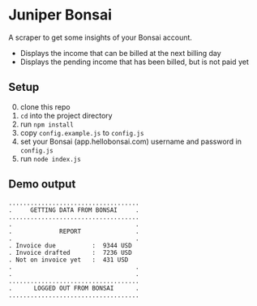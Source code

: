# Juniper Bonsai

A scraper to get some insights of your Bonsai account.

 - Displays the income that can be billed at the next billing day 
 - Displays the pending income that has been billed, but is not paid yet


## Setup
0. clone this repo
1. `cd` into the project directory
2. run `npm install`
3. copy `config.example.js` to `config.js`
4. set your Bonsai (app.hellobonsai.com) username and password in `config.js`
5. run `node index.js`


## Demo output

```
....................................
.     GETTING DATA FROM BONSAI     .
....................................
.                                  .
.             REPORT               .
.                                  .
. Invoice due          :  9344 USD
. Invoice drafted      :  7236 USD
. Not on invoice yet   :  431 USD
.                                  .
.                                  .
....................................
.      LOGGED OUT FROM BONSAI      .
....................................
```